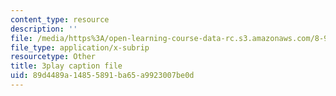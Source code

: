 ```yaml
---
content_type: resource
description: ''
file: /media/https%3A/open-learning-course-data-rc.s3.amazonaws.com/8-962-general-relativity-spring-2020/89d4489a14855891ba65a9923007be0d_JNWXzIFcf3g.vtt
file_type: application/x-subrip
resourcetype: Other
title: 3play caption file
uid: 89d4489a-1485-5891-ba65-a9923007be0d
---
```

